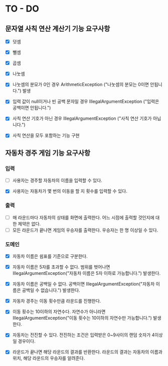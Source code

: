 # TO - DO
## 문자열 사칙 연산 계산기 기능 요구사항
- [x] 덧셈
- [x] 뺄셈
- [x] 곱셈
- [x] 나눗셈
- [x] 나눗셈의 분모가 0인 경우 ArithmeticException ("나눗셈의 분모는 0이면 안됩니다.") 발생
- [x] 입력 값이 null이거나 빈 공백 문자일 경우 IllegalArgumentException ("입력은 공백이면 안됩니다.")
- [x] 사칙 연산 기호가 아닌 경우 IllegalArgumentException ("사칙 연산 기호가 아닙니다.")
- [x] 사칙 연산을 모두 포함하는 기능 구현


## 자동차 경주 게임 기능 요구사항
### 입력
- [ ] 사용자는 경주할 자동차의 이름을 입력할 수 있다.
- [x] 사용자는 자동차가 몇 번의 이동을 할 지 횟수를 입력할 수 있다.


### 출력
- [ ] 매 라운드마다 자동차의 상태를 화면에 출력한다. 어느 시점에 출력할 것인지에 대한 제약은 없다.
- [ ] 모든 라운드가 끝나면 게임의 우승자를 출력한다. 우승자는 한 명 이상일 수 있다.

### 도메인
- [x] 자동차 이름은 쉼표를 기준으로 구분한다.
- [x] 자동차 이름은 5자를 초과할 수 없다. 범위를 벗어나면 IllegalArgumentException("자동차 이름은 5자 이하로 가능합니다.") 발생한다.
- [x] 자동차 이름은 공백일 수 없다. 공백이면 IllegalArgumentException("자동차 이름은 공백일 수 없습니다.") 발생한다.
- [x] 자동차 경주는 이동 횟수만큼 라운드를 진행한다.
- [x] 이동 횟수는 10이하의 자연수다. 자연수가 아니라면 IllegalArgumentException("이동 횟수는 10이하의 자연수만 가능합니다.") 발생한다.
- [x] 자동차는 전진할 수 있다. 전진하는 조건은 입력받은 0~9사이의 랜덤 숫자가 4이상일 경우이다.
- [x] 라운드가 끝나면 해당 라운드의 결과를 반환한다. 라운드의 결과는 자동차의 이름과 위치, 해당 라운드의 우승자를 알려준다.

  
